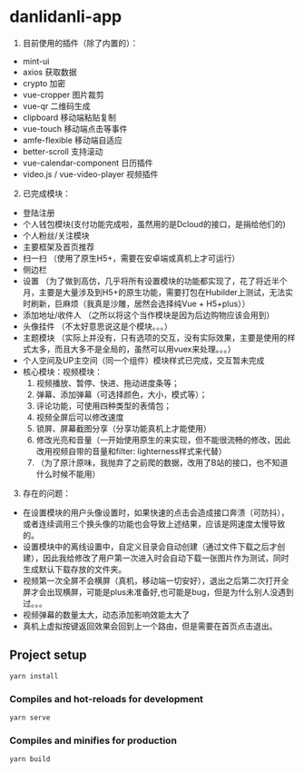# danlidanli-app

1. 目前使用的插件（除了内置的）：

- mint-ui
- axios 获取数据
- crypto 加密
- vue-cropper 图片裁剪
- vue-qr 二维码生成
- clipboard 移动端粘贴复制
- vue-touch 移动端点击等事件
- amfe-flexible 移动端自适应
- better-scroll 支持滚动
- vue-calendar-component 日历插件
- video.js / vue-video-player 视频插件

2. 已完成模块：

- 登陆注册
- 个人钱包模块(支付功能完成啦，虽然用的是Dcloud的接口，是捐给他们的)
- 个人粉丝/关注模块
- 主要框架及首页推荐
- 扫一扫 （使用了原生H5+，需要在安卓端或真机上才可运行）
- 侧边栏
- 设置 （为了做到高仿，几乎将所有设置模块的功能都实现了，花了将近半个月，主要是大量涉及到H5+的原生功能，需要打包在Hubilder上测试，无法实时刷新，巨麻烦（我真是沙雕，居然会选择纯Vue + H5+plus））
- 添加地址/收件人 （之所以将这个当作模块是因为后边购物应该会用到）
- 头像挂件 （不太好意思说这是个模块。。。）
- 主题模块 （实际上并没有，只有选项的交互，没有实际效果，主要是使用的样式太多，而且大多不是全局的，虽然可以用vuex来处理。。。）
- 个人空间及UP主空间（同一个组件）模块样式已完成，交互暂未完成
- 核心模块：视频模块：
  1. 视频播放、暂停、快进、拖动进度条等；
  2. 弹幕、添加弹幕（可选择颜色，大小，模式等）；
  3. 评论功能，可使用四种类型的表情包；
  4. 视频全屏后可以修改速度
  5. 锁屏、屏幕截图分享（分享功能真机上才能使用）
  6. 修改光亮和音量（一开始使用原生的来实现，但不能很流畅的修改，因此改用视频自带的音量和filter: lighterness样式来代替）
  7. （为了原汁原味，我抛弃了之前爬的数据，改用了B站的接口，也不知道什么时候不能用）

3. 存在的问题：

- 在设置模块的用户头像设置时，如果快速的点击会造成接口奔溃（可防抖），或者连续调用三个换头像的功能也会导致上述结果，应该是网速度太慢导致的。
- 设置模块中的离线设置中，自定义目录会自动创建（通过文件下载之后才创建），因此我给修改了用户第一次进入时会自动下载一张图片作为测试，同时生成默认下载存放的文件夹。
- 视频第一次全屏不会横屏（真机，移动端一切安好），退出之后第二次打开全屏才会出现横屏，可能是plus未准备好,也可能是bug，但是为什么别人没遇到过。。。
- 视频弹幕的数量太大，动态添加影响效能太大了
- 真机上虚拟按键返回效果会回到上一个路由，但是需要在首页点击退出。
## Project setup

```
yarn install
```

### Compiles and hot-reloads for development

```
yarn serve
```

### Compiles and minifies for production

```
yarn build
```
